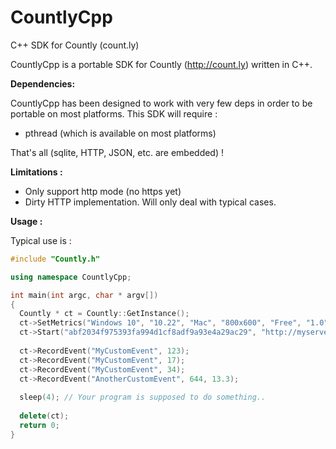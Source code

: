CountlyCpp
==========

C++ SDK for Countly (count.ly)


CountlyCpp is a portable SDK for Countly (http://count.ly) written in C++.

**Dependencies:**

CountlyCpp has been designed to work with very few deps in order to be portable on most platforms.
This SDK will require :
* pthread (which is available on most platforms)

That's all (sqlite, HTTP, JSON, etc. are embedded) !

**Limitations :**
* Only support http mode (no https yet)
* Dirty HTTP implementation. Will only deal with typical cases.

**Usage :**

Typical use is :

```C++
#include "Countly.h"

using namespace CountlyCpp;

int main(int argc, char * argv[])
{
  Countly * ct = Countly::GetInstance();
  ct->SetMetrics("Windows 10", "10.22", "Mac", "800x600", "Free", "1.0");
  ct->Start("abf2034f975393fa994d1cf8adf9a93e4a29ac29", "http://myserver.com", 8080);
  
  ct->RecordEvent("MyCustomEvent", 123);
  ct->RecordEvent("MyCustomEvent", 17);
  ct->RecordEvent("MyCustomEvent", 34);
  ct->RecordEvent("AnotherCustomEvent", 644, 13.3);
 
  sleep(4); // Your program is supposed to do something..
  
  delete(ct);
  return 0;
}
```
